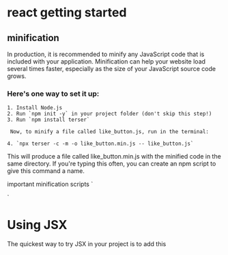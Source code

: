 # react getting started
## minification
In production, it is recommended to minify any JavaScript code that is included with your application. Minification can help your website load several times faster, especially as the size of your JavaScript source code grows.

### Here's one way to set it up:

```
1. Install Node.js
2. Run `npm init -y` in your project folder (don't skip this step!)
3. Run `npm install terser`

 Now, to minify a file called like_button.js, run in the terminal:

4. `npx terser -c -m -o like_button.min.js -- like_button.js`
```

This will produce a file called like_button.min.js with the minified code in the same directory. If you're typing this often, you can create an npm script to give this command a name.

important minification scripts
`<script src="https://unpkg.com/react@16/umd/react.production.min.js" crossorigin></script>
<script src="https://unpkg.com/react-dom@16/umd/react-dom.production.min.js" crossorigin></script>`

# Using JSX
The quickest way to try JSX in your project is to add this <script> tag to your page:

`<script src="https://unpkg.com/babel-standalone@6/babel.min.js"></script>`

Now you can use JSX in any <script> tag by adding type="text/babel" attribute to it. Here is an example HTML file with JSX that you can download and play with.

This approach is fine for learning and creating simple demos. However, it makes your website slow and isn’t suitable for production. When you’re ready to move forward, remove this new <script> tag and the type="text/babel" attributes you’ve added. Instead, in the next section you will set up a JSX preprocessor to convert all your <script> tags automatically.

# Add JSX to a Project

Adding JSX to a project doesn’t require complicated tools like a bundler or a development server. Essentially, adding JSX is a lot like adding a CSS preprocessor. The only requirement is to have Node.js installed on your computer.

Go to your project folder in the terminal, and paste these two commands:

```
Step 1: Run npm init -y (if it fails, here’s a fix)
Step 2: Run npm install babel-cli@6 babel-preset-react-app@3
```

## Deploy project on Netlify
### Steps
1. ` npm run build`
2. ` npm install netlify-cli -g `
3. `netlify deploy `
4. ``` follow command line prompts and choose yes for new project and ./build as your deploy folder and voila you have a production React app! ```
5. If everything looks good on your draft URL, deploy it to your main site URL with the --prod flag.
`netlify deploy --prod` 

